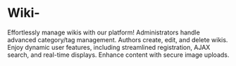 # Wiki-
Effortlessly manage wikis with our platform! Administrators handle advanced category/tag management. Authors create, edit, and delete wikis. Enjoy dynamic user features, including streamlined registration, AJAX search, and real-time displays. Enhance content with secure image uploads. 
